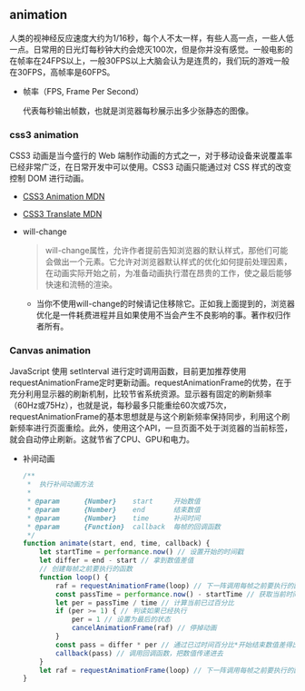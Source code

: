 ## animation

人类的视神经反应速度大约为1/16秒，每个人不太一样，有些人高一点，一些人低一点。日常用的日光灯每秒钟大约会熄灭100次，但是你并没有感觉。一般电影的在帧率在24FPS以上，一般30FPS以上大脑会认为是连贯的，我们玩的游戏一般在30FPS，高帧率是60FPS。

* 帧率（FPS, Frame Per Second）

  代表每秒输出帧数，也就是浏览器每秒展示出多少张静态的图像。

### css3 animation

CSS3 动画是当今盛行的 Web 端制作动画的方式之一，对于移动设备来说覆盖率已经非常广泛，在日常开发中可以使用。CSS3 动画只能通过对 CSS 样式的改变控制 DOM 进行动画。

* [CSS3 Animation MDN](https://developer.mozilla.org/zh-CN/docs/Web/CSS/CSS_Animations)

* [CSS3 Translate MDN](https://developer.mozilla.org/zh-CN/docs/Web/CSS/translate)

* will-change

  > will-change属性，允许作者提前告知浏览器的默认样式，那他们可能会做出一个元素。它允许对浏览器默认样式的优化如何提前处理因素，在动画实际开始之前，为准备动画执行潜在昂贵的工作，使之最后能够快速和流畅的渲染。

  - 当你不使用will-change的时候请记住移除它。正如我上面提到的，浏览器优化是一件耗费进程并且如果使用不当会产生不良影响的事。著作权归作者所有。


### Canvas animation

JavaScript 使用 setInterval 进行定时调用函数，目前更加推荐使用requestAnimationFrame定时更新动画。requestAnimationFrame的优势，在于充分利用显示器的刷新机制，比较节省系统资源。显示器有固定的刷新频率（60Hz或75Hz），也就是说，每秒最多只能重绘60次或75次，requestAnimationFrame的基本思想就是与这个刷新频率保持同步，利用这个刷新频率进行页面重绘。此外，使用这个API，一旦页面不处于浏览器的当前标签，就会自动停止刷新。这就节省了CPU、GPU和电力。

* 补间动画

  ```js
  /**
   *  执行补间动画方法
   *
   * @param      {Number}    start     开始数值
   * @param      {Number}    end       结束数值
   * @param      {Number}    time      补间时间
   * @param      {Function}  callback  每帧的回调函数
   */
  function animate(start, end, time, callback) {
      let startTime = performance.now() // 设置开始的时间戳
      let differ = end - start // 拿到数值差值
      // 创建每帧之前要执行的函数
      function loop() {
          raf = requestAnimationFrame(loop) // 下一阵调用每帧之前要执行的函数
          const passTime = performance.now() - startTime // 获取当前时间和开始时间差
          let per = passTime / time // 计算当前已过百分比
          if (per >= 1) { // 判读如果已经执行
              per = 1 // 设置为最后的状态
              cancelAnimationFrame(raf) // 停掉动画
          }
          const pass = differ * per // 通过已过时间百分比*开始结束数值差得出当前的数值
          callback(pass) // 调用回调函数，把数值传递进去
      }
      let raf = requestAnimationFrame(loop) // 下一阵调用每帧之前要执行的函数
  }
  ```